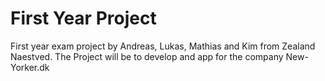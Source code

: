 # First Year Project

First year exam project by Andreas, Lukas, Mathias and Kim from Zealand Naestved.
The Project will be to develop and app for the company New-Yorker.dk 
